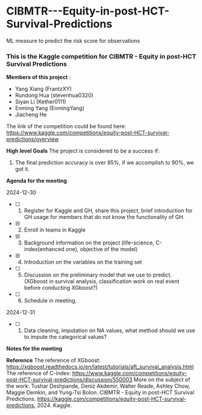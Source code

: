 # CIBMTR---Equity-in-post-HCT-Survival-Predictions
ML measure to predict the risk score for observations
### This is the Kaggle competition for CIBMTR - Equity in post-HCT Survival Predictions

**Members of this project** :
- Yang Xiang (FrantzXY)
- Rundong Hua (stevenhua0320)
- Siyan Li (Kether0111)
- Enming Yang (EnmingYang)
- Jiacheng He

The link of the competition could be found here:
https://www.kaggle.com/competitions/equity-post-HCT-survival-predictions/overview

**High level Goals**
The project is considered to be a success if:
1. The final prediction accuracy is over 85%, if we accomplish to 90%, we got it. 

**Agenda for the meeting**

2024-12-30
- [ ] 1. Register for Kaggle and GH, share this project, brief introduction for GH usage for members that do not know the functionality of GH.
- [x] 2. Enroll in teams in Kaggle
- [x] 3. Background information on the project (life-science, C-index(enhanced one), objective of the model)
- [x] 4. Introduction on the variables on the training set
- [ ] 5. Discussion on the preliminary model that we use to predict. (XGboost in survival analysis, classification work on real event before conducting XGboost?)
- [ ] 6. Schedule in meeting.

2024-12-31
- [ ] 1. Data cleaning, imputation on NA values, what method should we use to impute the categorical values?

**Notes for the meeting**


**Reference**
The reference of XGboost: https://xgboost.readthedocs.io/en/latest/tutorials/aft_survival_analysis.html
The reference of C-index: https://www.kaggle.com/competitions/equity-post-HCT-survival-predictions/discussion/550003
More on the subject of the work: Tushar Deshpande, Deniz Akdemir, Walter Reade, Ashley Chow, Maggie Demkin, and Yung-Tsi Bolon. CIBMTR - Equity in post-HCT Survival Predictions. https://kaggle.com/competitions/equity-post-HCT-survival-predictions, 2024. Kaggle.
